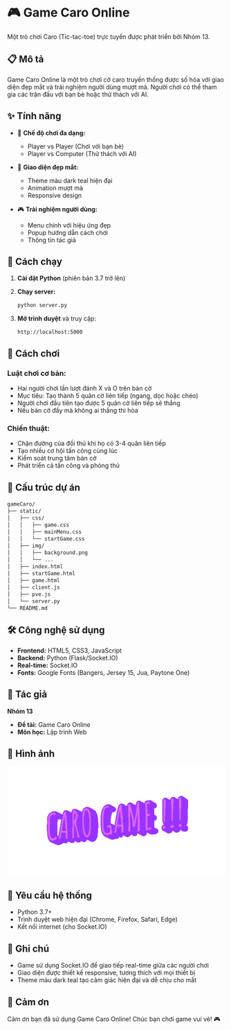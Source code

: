 # 🎮 Game Caro Online

Một trò chơi Caro (Tic-tac-toe) trực tuyến được phát triển bởi Nhóm 13.

## 📋 Mô tả

Game Caro Online là một trò chơi cờ caro truyền thống được số hóa với giao diện đẹp mắt và trải nghiệm người dùng mượt mà. Người chơi có thể tham gia các trận đấu với bạn bè hoặc thử thách với AI.

## ✨ Tính năng

- 🎯 **Chế độ chơi đa dạng:**
  - Player vs Player (Chơi với bạn bè)
  - Player vs Computer (Thử thách với AI)

- 🎨 **Giao diện đẹp mắt:**
  - Theme màu dark teal hiện đại
  - Animation mượt mà
  - Responsive design

- 🎮 **Trải nghiệm người dùng:**
  - Menu chính với hiệu ứng đẹp
  - Popup hướng dẫn cách chơi
  - Thông tin tác giả

## 🚀 Cách chạy

1. **Cài đặt Python** (phiên bản 3.7 trở lên)

2. **Chạy server:**
   ```bash
   python server.py
   ```

3. **Mở trình duyệt** và truy cập:
   ```
   http://localhost:5000
   ```

## 🎯 Cách chơi

### Luật chơi cơ bản:
- Hai người chơi lần lượt đánh X và O trên bàn cờ
- Mục tiêu: Tạo thành 5 quân cờ liên tiếp (ngang, dọc hoặc chéo)
- Người chơi đầu tiên tạo được 5 quân cờ liên tiếp sẽ thắng
- Nếu bàn cờ đầy mà không ai thắng thì hòa

### Chiến thuật:
- Chặn đường của đối thủ khi họ có 3-4 quân liên tiếp
- Tạo nhiều cơ hội tấn công cùng lúc
- Kiểm soát trung tâm bàn cờ
- Phát triển cả tấn công và phòng thủ

## 📁 Cấu trúc dự án

```
gameCaro/
├── static/
│   ├── css/
│   │   ├── game.css
│   │   ├── mainMenu.css
│   │   └── startGame.css
│   ├── img/
│   │   ├── background.png
│   │   └── ...
│   ├── index.html
│   ├── startGame.html
│   ├── game.html
│   ├── client.js
│   ├── pve.js
│   └── server.py
└── README.md
```

## 🛠️ Công nghệ sử dụng

- **Frontend:** HTML5, CSS3, JavaScript
- **Backend:** Python (Flask/Socket.IO)
- **Real-time:** Socket.IO
- **Fonts:** Google Fonts (Bangers, Jersey 15, Jua, Paytone One)

## 👥 Tác giả

**Nhóm 13**
- **Đề tài:** Game Caro Online
- **Môn học:** Lập trình Web

## 📸 Hình ảnh

![Game Interface](static/img/2025-08-07-CARO-GAME-.gif)

## 🔧 Yêu cầu hệ thống

- Python 3.7+
- Trình duyệt web hiện đại (Chrome, Firefox, Safari, Edge)
- Kết nối internet (cho Socket.IO)

## 📝 Ghi chú

- Game sử dụng Socket.IO để giao tiếp real-time giữa các người chơi
- Giao diện được thiết kế responsive, tương thích với mọi thiết bị
- Theme màu dark teal tạo cảm giác hiện đại và dễ chịu cho mắt

## 🎉 Cảm ơn

Cảm ơn bạn đã sử dụng Game Caro Online! Chúc bạn chơi game vui vẻ! 🎮
